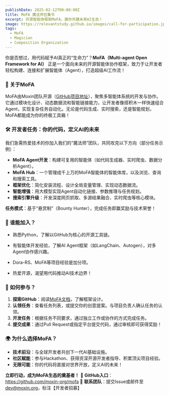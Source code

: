 ```yaml
---
publishDate: 2025-02-12T00:00:00Z
title: MoFA 魔法师召集令
excerpt: 开源智能体框架MoFA，邀你共建未来AI生态！
image: https://relevantstudy.github.io/images/call-for-participation.jpg
tags:
  - MoFA
  - Magician
  - Composition Organization
---
```



你是否想过，用代码赋予AI真正的“生命力”？**MoFA（Multi-agent Open Framework for AI）** 正是一个面向未来的开源智能体协作框架，致力于让开发者轻松构建、连接和扩展智能体（Agent），打造超级AI工作流！

### 🌟 **关于MoFA**

MoFA由Moxin团队开源（[GitHub项目地址](https://github.com/moxin-org/mofa)），聚焦多智能体系统的开发与协作。它通过模块化设计、动态数据流和智能链接能力，让开发者像搭积木一样快速组合Agent，实现复杂任务自动化。无论是代码生成、实时搜索，还是智能规划，MoFA都能成为你的终极工具箱！

### 🛠 **开发者任务：你的代码，定义AI的未来**

我们急需热爱技术的你加入我们的“魔法师”团队，共同攻克以下方向（部分任务示例）：

- **MoFA Agent开发**：构建可复用的智能体（如代码生成器、实时爬虫、数据分析Agent）。
- **MoFA Hub**：一个管理成千上万的MoFA智能体的智能体库，以及浏览、查询和搜索工具。
- **框架优化**：简化安装流程、设计全局变量管理、实现动态数据流。
- **智能增强**：用大模型实现Agent自动化链接、参数推理与任务规划。
- **搜索引擎升级**：开发深度网页抓取、多源结果融合、实时爬虫等核心模块。

**任务模式**：基于“悬赏制”（Bounty Hunter），完成任务即赢奖励与技术荣誉！

### 🎯 **谁能加入？**

- 熟悉Python，了解以GitHub为核心的开源工具链。

- 有智能体开发经验，了解AI Agent框架（如LangChain、Autogen），对多Agent协作感兴趣。

- Dora-RS、MoFA等项目经验是加分项。

- 热爱开源，渴望用代码推动AI技术边界！

  

### 📌 **如何参与？**

1. **探索GitHub**：阅读[MoFA文档](https://github.com/moxin-org/mofa)，了解框架设计。
2. **认领任务**：查看任务列表，或提交你的创意提案。与项目负责人确认任务的认领。
3. **开发任务**：根据任务不同要求，通过独立工作或协作的方式完成任务。
4. **提交成果**：通过Pull Request或指定平台提交代码，通过审核即可获得奖励！

### 🌍 **为什么选择MoFA？**

- **技术前沿**：与全球开发者共创下一代AI基础设施。
- **社区赋能**：参与Hackathon、获得资深开源开发者指导、积累顶尖项目经验。
- **无限可能**：你的代码将直接对世界开放，定义AI的未来！

**立即行动，成为MoFA生态的奠基者！**
🔗 **GitHub入口**：https://github.com/moxin-org/mofa
📩 **联系团队**：提交Issue或邮件至[dev@moxin.org](mailto:dev@moxin.org)，标注【开发者招募】